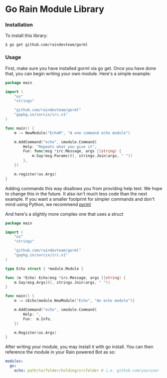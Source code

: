 # Go Rain Module Library

### Installation

To install this library:

    $ go get github.com/raindevteam/gorml

### Usage

First, make sure you have installed gorml via go get. Once you have done that, you can begin writing
your own module. Here's a simple example:

```go
package main

import (
    "os"
    "strings"

    "github.com/raindevteam/gorml"
    "gopkg.in/sorcix/irc.v1"
)

func main() {
    m := NewModule("EchoM", "A one command echo module")

    m.AddCommand("echo", &module.Command{
		Help: "Repeats what you give it",
		Fun: func(msg *irc.Message, args []string) {
            m.Say(msg.Params[0], strings.Join(args, " "))
        },
	})

    m.register(os.Args)
}
```

Adding commands this way disallows you from providing help text. We hope to change this in the 
future. It also isn't much less code than the next example. If you want a smaller footprint for
simpler commands and don't mind using Python, we recommend [pyrml](https://github.com/raindevteam/pyrml)

And here's a slightly more complex one that uses a struct

```go
package main

import (
	"os"
    "strings"

	"github.com/raindevteam/gorml"
	"gopkg.in/sorcix/irc.v1"
)

type Echo struct { *module.Module }

func (m *Echo) Echo(msg *irc.Message, args []string) {
	m.Say(msg.Args[0], strings.Join(args, " "))
}

func main() {
	m := &Echo{module.NewModule("Echo", "An echo module")}

	m.AddCommand("echo", &module.Command{
		Help: ",
		Fun:  m.Info,
	})

	m.Register(os.Args)
}
```

After writing your module, you may install it with go install. You can then reference the module in
your Rain powered Bot as so:

```yaml
modules:
  go:
    echo: path/to/folder/holding/srcfolder # i.e. github.com/youruser
```